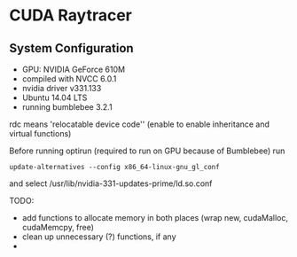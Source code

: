 # CUDA Raytracer

## System Configuration
- GPU: NVIDIA GeForce 610M
- compiled with NVCC 6.0.1
- nvidia driver v331.133
- Ubuntu 14.04 LTS
- running bumblebee 3.2.1

rdc means 'relocatable device code'' (enable to enable inheritance and virtual functions)

Вefore running optirun (required to run on GPU because of Bumblebee) run
```
update-alternatives --config x86_64-linux-gnu_gl_conf
```
and select /usr/lib/nvidia-331-updates-prime/ld.so.conf

TODO:
- add functions to allocate memory in both places (wrap new, cudaMalloc, cudaMemcpy, free)
- clean up unnecessary (?) functions, if any
- 

